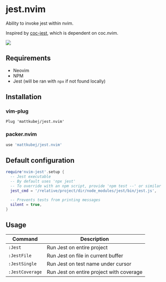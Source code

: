 # jest.nvim

Ability to invoke jest within nvim.

Inspired by [coc-jest](https://github.com/neoclide/coc-jest), which is
dependent on coc.nvim.

<img src="https://raw.githubusercontent.com/kubejm/jest.nvim/master/demo.gif" />

## Requirements

- Neovim
- NPM
- Jest (will be ran with `npx` if not found locally)

## Installation

### vim-plug

```vim
Plug 'mattkubej/jest.nvim'
```

### packer.nvim

```lua
use 'mattkubej/jest.nvim'
```

## Default configuration

```lua
require'nvim-jest'.setup {
  -- Jest executable
  -- By default uses 'npx jest'
  -- To override with an npm script, provide 'npm test --' or similar
  jest_cmd = '/relative/project/dir/node_modules/jest/bin/jest.js',

  -- Prevents tests from printing messages
  silent = true,
}
```

## Usage

| Command         | Description                              |
| --------------- | ---------------------------------------- |
| `:Jest`         | Run Jest on entire project               |
| `:JestFile`     | Run Jest on file in current buffer       |
| `:JestSingle`   | Run Jest on test name under cursor       |
| `:JestCoverage` | Run Jest on entire project with coverage |
